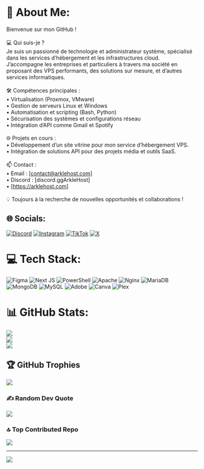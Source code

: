 # 💫 About Me:
Bienvenue sur mon GitHub !<br><br>💻 Qui suis-je ?<br>Je suis un passionné de technologie et administrateur système, spécialisé dans les services d’hébergement et les infrastructures cloud. J’accompagne les entreprises et particuliers à travers ma société en proposant des VPS performants, des solutions sur mesure, et d’autres services informatiques.<br><br>🛠 Compétences principales :<br>	•	Virtualisation (Proxmox, VMware)<br>	•	Gestion de serveurs Linux et Windows<br>	•	Automatisation et scripting (Bash, Python)<br>	•	Sécurisation des systèmes et configurations réseau<br>	•	Intégration d’API comme Gmail et Spotify<br><br>🌐 Projets en cours :<br>	•	Développement d’un site vitrine pour mon service d’hébergement VPS.<br>	•	Intégration de solutions API pour des projets média et outils SaaS.<br><br>📫 Contact :<br>	•	Email : [contact@arklehost.com]<br>	•	Discord : [discord.ggArkleHost]<br>	•	[https://arklehost.com]<br><br>💡 Toujours à la recherche de nouvelles opportunités et collaborations !


## 🌐 Socials:
[![Discord](https://img.shields.io/badge/Discord-%237289DA.svg?logo=discord&logoColor=white)](https://discord.gg/arklehost) [![Instagram](https://img.shields.io/badge/Instagram-%23E4405F.svg?logo=Instagram&logoColor=white)](https://instagram.com/aceisbackkkk) [![TikTok](https://img.shields.io/badge/TikTok-%23000000.svg?logo=TikTok&logoColor=white)](https://tiktok.com/@aceisbackkk) [![X](https://img.shields.io/badge/X-black.svg?logo=X&logoColor=white)](https://x.com/aceisbackkk) 

# 💻 Tech Stack:
![Figma](https://img.shields.io/badge/figma-%23F24E1E.svg?style=for-the-badge&logo=figma&logoColor=white) ![Next JS](https://img.shields.io/badge/Next-black?style=for-the-badge&logo=next.js&logoColor=white) ![PowerShell](https://img.shields.io/badge/PowerShell-%235391FE.svg?style=for-the-badge&logo=powershell&logoColor=white) ![Apache](https://img.shields.io/badge/apache-%23D42029.svg?style=for-the-badge&logo=apache&logoColor=white) ![Nginx](https://img.shields.io/badge/nginx-%23009639.svg?style=for-the-badge&logo=nginx&logoColor=white) ![MariaDB](https://img.shields.io/badge/MariaDB-003545?style=for-the-badge&logo=mariadb&logoColor=white) ![MongoDB](https://img.shields.io/badge/MongoDB-%234ea94b.svg?style=for-the-badge&logo=mongodb&logoColor=white) ![MySQL](https://img.shields.io/badge/mysql-4479A1.svg?style=for-the-badge&logo=mysql&logoColor=white) ![Adobe](https://img.shields.io/badge/adobe-%23FF0000.svg?style=for-the-badge&logo=adobe&logoColor=white) ![Canva](https://img.shields.io/badge/Canva-%2300C4CC.svg?style=for-the-badge&logo=Canva&logoColor=white) ![Plex](https://img.shields.io/badge/plex-%23E5A00D.svg?style=for-the-badge&logo=plex&logoColor=white)
# 📊 GitHub Stats:
![](https://github-readme-stats.vercel.app/api?username=aceisbackk&theme=dark&hide_border=false&include_all_commits=false&count_private=false)<br/>
![](https://github-readme-streak-stats.herokuapp.com/?user=aceisbackk&theme=dark&hide_border=false)<br/>
![](https://github-readme-stats.vercel.app/api/top-langs/?username=aceisbackk&theme=dark&hide_border=false&include_all_commits=false&count_private=false&layout=compact)

## 🏆 GitHub Trophies
![](https://github-profile-trophy.vercel.app/?username=aceisbackk&theme=radical&no-frame=false&no-bg=true&margin-w=4)

### ✍️ Random Dev Quote
![](https://quotes-github-readme.vercel.app/api?type=horizontal&theme=radical)

### 🔝 Top Contributed Repo
![](https://github-contributor-stats.vercel.app/api?username=aceisbackk&limit=5&theme=dark&combine_all_yearly_contributions=true)

---
[![](https://visitcount.itsvg.in/api?id=aceisbackk&icon=0&color=0)](https://visitcount.itsvg.in)

<!-- Proudly created with GPRM ( https://gprm.itsvg.in ) -->
